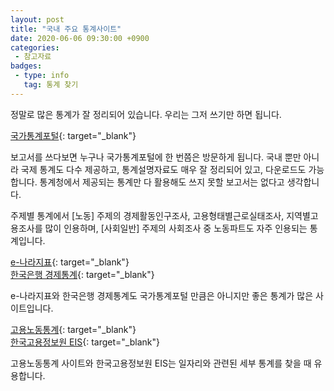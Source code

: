 ```yaml
---
layout: post
title: "국내 주요 통계사이트"
date: 2020-06-06 09:30:00 +0900
categories: 
 - 참고자료
badges:
 - type: info
   tag: 통계 찾기
---
```


정말로 많은 통계가 잘 정리되어 있습니다. 우리는 그저 쓰기만 하면 됩니다.

<!--more-->

[국가통계포털](https://kosis.kr/){: target="_blank"}

보고서를 쓰다보면 누구나 국가통계포털에 한 번쯤은 방문하게 됩니다.
국내 뿐만 아니라 국제 통계도 다수 제공하고, 통계설명자료도 매우 잘 정리되어 있고, 다운로드도 가능합니다.
통계청에서 제공되는 통계만 다 활용해도 쓰지 못할 보고서는 없다고 생각합니다.

주제별 통계에서 [노동] 주제의 경제활동인구조사, 고용형태별근로실태조사, 지역별고용조사를 많이 인용하며,
[사회일반] 주제의 사회조사 중 노동파트도 자주 인용되는 통계입니다.

[e-나라지표](https://www.index.go.kr/main.do?cate=6){: target="_blank"}  
[한국은행 경제통계](https://ecos.bok.or.kr/){: target="_blank"}  

e-나라지표와 한국은행 경제통계도 국가통계포털 만큼은 아니지만 좋은 통계가 많은 사이트입니다.

[고용노동통계](http://laborstat.moel.go.kr/){: target="_blank"}  
[한국고용정보원 EIS](https://eis.work.go.kr/index.do){: target="_blank"}

고용노동통계 사이트와 한국고용정보원 EIS는 일자리와 관련된 세부 통계를 찾을 때 유용합니다.
